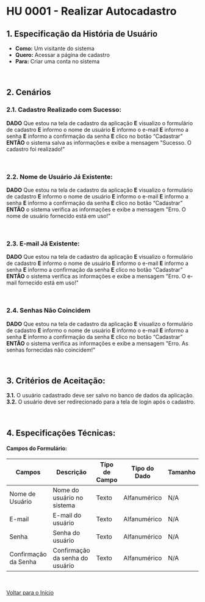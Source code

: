 # HU 0001 - Realizar Autocadastro <a name="inicio"></a>

## 1. Especificação da História de Usuário

-   **Como:** Um visitante do sistema
-   **Quero:** Acessar a página de cadastro
-   **Para:** Criar uma conta no sistema

<br>

## 2. Cenários

### 2.1. Cadastro Realizado com Sucesso:

**DADO** Que estou na tela de cadastro da aplicação
**E** visualizo o formulário de cadastro
**E** informo o nome de usuário
**E** informo o e-mail
**E** informo a senha
**E** informo a confirmação da senha
**E** clico no botão “Cadastrar”
**ENTÃO** o sistema salva as informações e exibe a mensagem "Sucesso. O cadastro foi realizado!"

<br>

### 2.2. Nome de Usuário Já Existente:

**DADO** Que estou na tela de cadastro da aplicação
**E** visualizo o formulário de cadastro
**E** informo o nome de usuário
**E** informo o e-mail
**E** informo a senha
**E** informo a confirmação da senha
**E** clico no botão “Cadastrar”
**ENTÃO** o sistema verifica as informações e exibe a mensagem "Erro. O nome de usuário fornecido está em uso!"

<br>

### 2.3. E-mail Já Existente:

**DADO** Que estou na tela de cadastro da aplicação
**E** visualizo o formulário de cadastro
**E** informo o nome de usuário
**E** informo o e-mail
**E** informo a senha
**E** informo a confirmação da senha
**E** clico no botão “Cadastrar”
**ENTÃO** o sistema verifica as informações e exibe a mensagem "Erro. O e-mail fornecido está em uso!"

<br>

### 2.4. Senhas Não Coincidem

**DADO** Que estou na tela de cadastro da aplicação
**E** visualizo o formulário de cadastro
**E** informo o nome de usuário
**E** informo o e-mail
**E** informo a senha
**E** informo a confirmação da senha
**E** clico no botão “Cadastrar”
**ENTÃO** o sistema verifica as informações e exibe a mensagem "Erro. As senhas fornecidas não coincidem!"

<br>

## 3. Critérios de Aceitação:

**3.1.** O usuário cadastrado deve ser salvo no banco de dados da aplicação.
**3.2.** O usuário deve ser redirecionado para a tela de login após o cadastro.

<br>

## 4. Especificações Técnicas:

#### Campos do Formulário:

| Campos               | Descrição                       | Tipo de Campo | Tipo do Dado | Tamanho | Máscara | Editável | Obrigatório | Regras |
| -------------------- | ------------------------------- | ------------- | ------------ | ------- | ------- | -------- | ----------- | ------ |
| Nome de Usuário      | Nome do usuário no sistema      | Texto         | Alfanumérico | N/A     | N/A     | S        | S           | N/A    |
| E-mail               | E-mail do usuário               | Texto         | Alfanumérico | N/A     | N/A     | S        | S           | N/A    |
| Senha                | Senha do usuário                | Texto         | Alfanumérico | N/A     | N/A     | S        | S           | N/A    |
| Confirmação da Senha | Confirmação da senha do usuário | Texto         | Alfanumérico | N/A     | N/A     | S        | S           | N/A    |

<br>

[Voltar para o Início](#inicio)
